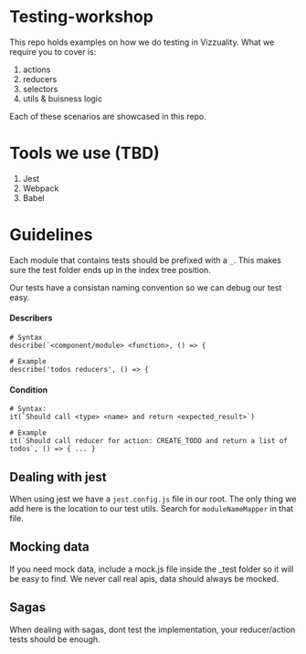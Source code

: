 # Testing-workshop

This repo holds examples on how we do testing in Vizzuality. What we require you to cover is:

1. actions
2. reducers
3. selectors
4. utils & buisness logic

Each of these scenarios are showcased in this repo.

# Tools we use (TBD)

1. Jest
2. Webpack
3. Babel

# Guidelines

Each module that contains tests should be prefixed with a `_`. This makes sure the test folder ends up in the index tree position.

Our tests have a consistan naming convention so we can debug our test easy.

#### Describers

```
# Syntax
describe(`<component/module> <function>, () => {

# Example
describe('todos reducers', () => {
```

#### Condition

```
# Syntax:
it(`Should call <type> <name> and return <expected_result>`)

# Example
it(`Should call reducer for action: CREATE_TODO and return a list of todos`, () => { ... }
```

## Dealing with jest

When using jest we have a `jest.config.js` file in our root. The only thing we add here is the location to our test utils. Search for `moduleNameMapper` in that file.

## Mocking data

If you need mock data, include a mock.js file inside the _test folder so it will be easy to find. We never call real apis, data should always be mocked.

## Sagas

When dealing with sagas, dont test the implementation, your reducer/action tests should be enough.
